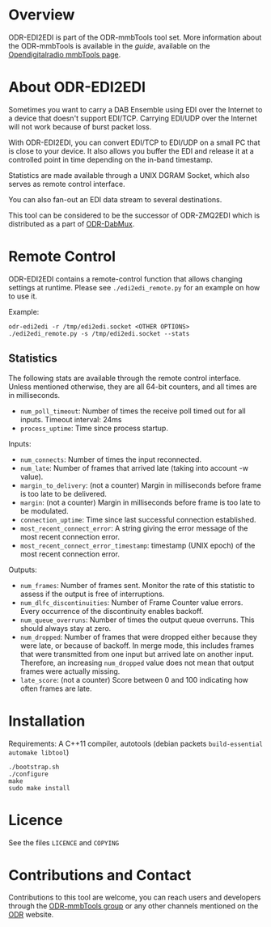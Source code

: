Overview
========

ODR-EDI2EDI is part of the ODR-mmbTools tool set. More information about the
ODR-mmbTools is available in the *guide*, available on the
[Opendigitalradio mmbTools page](http://www.opendigitalradio.org/mmbtools).

About ODR-EDI2EDI
=================

Sometimes you want to carry a DAB Ensemble using EDI over the Internet to a device that doesn't support EDI/TCP.
Carrying EDI/UDP over the Internet will not work because of burst packet loss.

With ODR-EDI2EDI, you can convert EDI/TCP to EDI/UDP on a small PC that is close to your device. It also allows you
buffer the EDI and release it at a controlled point in time depending on the in-band timestamp.

Statistics are made available through a UNIX DGRAM Socket, which also serves as remote control interface.

You can also fan-out an EDI data stream to several destinations.

This tool can be considered to be the successor of ODR-ZMQ2EDI which is distributed as a part of
[ODR-DabMux](https://github.com/Opendigitalradio/ODR-DabMux).

Remote Control
==============

ODR-EDI2EDI contains a remote-control function that allows changing settings at runtime.
Please see `./edi2edi_remote.py` for an example on how to use it.

Example:

    odr-edi2edi -r /tmp/edi2edi.socket <OTHER OPTIONS>
    ./edi2edi_remote.py -s /tmp/edi2edi.socket --stats

Statistics
----------

The following stats are available through the remote control interface. Unless mentioned otherwise, they
are all 64-bit counters, and all times are in milliseconds.

 * `num_poll_timeout`: Number of times the receive poll timed out for all inputs. Timeout interval: 24ms
 * `process_uptime`: Time since process startup.

Inputs:

 * `num_connects`: Number of times the input reconnected.
 * `num_late`: Number of frames that arrived late (taking into account -w value).
 * `margin_to_delivery`: (not a counter) Margin in milliseconds before frame is too late to be delivered.
 * `margin`: (not a counter) Margin in milliseconds before frame is too late to be modulated.
 * `connection_uptime`: Time since last successful connection established.
 * `most_recent_connect_error`: A string giving the error message of the most recent connection error.
 * `most_recent_connect_error_timestamp`: timestamp (UNIX epoch) of the most recent connection error.

Outputs:

 * `num_frames`: Number of frames sent. Monitor the rate of this statistic to assess if the output is free of interruptions.
 * `num_dlfc_discontinuities`: Number of Frame Counter value errors. Every occurrence of the discontinuity enables backoff.
 * `num_queue_overruns`: Number of times the output queue overruns. This should always stay at zero.
 * `num_dropped`: Number of frames that were dropped either because they were late, or because of backoff. In merge
   mode, this includes frames that were transmitted from one input but arrived late on another input. Therefore, an
   increasing `num_dropped` value does not mean that output frames were actually missing.
 * `late_score`: (not a counter) Score between 0 and 100 indicating how often frames are late.


Installation
============

Requirements: A C++11 compiler, autotools (debian packets `build-essential automake libtool`)

    ./bootstrap.sh
    ./configure
    make
    sudo make install

Licence
=======

See the files `LICENCE` and `COPYING`


Contributions and Contact
=========================

Contributions to this tool are welcome, you can reach users and developers through the
[ODR-mmbTools group](https://groups.io/g/odr-mmbtools)
or any other channels mentioned on the [ODR](https://www.opendigitalradio.org) website.
